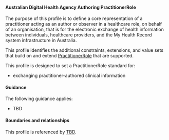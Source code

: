 #### Australian Digital Health Agency Authoring PractitionerRole
The purpose of this profile is to define a core representation of a practitioner acting as an author or observer in a healthcare role, on behalf of an organisation, that is for the electronic exchange of health information between individuals, healthcare providers, and the My Health Record system infrastructure in Australia.

This profile identifies the additional constraints, extensions, and value sets that build on and extend [PractitionerRole](http://hl7.org/fhir/R4/practitionerrole.html) that are supported. 

This profile is designed to set a PractitionerRole standard for:
* exchanging practitioner-authored clinical information


#### Guidance
The following guidance applies:
* TBD


#### Boundaries and relationships
This profile is referenced by 
[TBD](StructureDefinition-TBD-1.html).